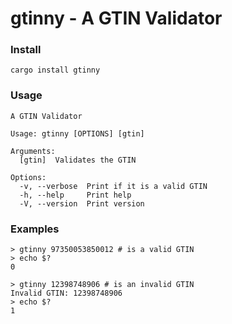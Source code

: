 # gtinny - A GTIN Validator

### Install

```console
cargo install gtinny
```

### Usage

```console
A GTIN Validator

Usage: gtinny [OPTIONS] [gtin]

Arguments:
  [gtin]  Validates the GTIN

Options:
  -v, --verbose  Print if it is a valid GTIN
  -h, --help     Print help
  -V, --version  Print version
```

### Examples
```console
> gtinny 97350053850012 # is a valid GTIN
> echo $?
0

> gtinny 12398748906 # is an invalid GTIN
Invalid GTIN: 12398748906
> echo $?
1
```